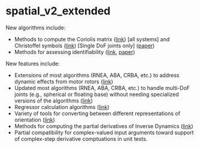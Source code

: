 # spatial_v2_extended

New algorithms include:
* Methods to compute the Coriolis matrix ([link](https://github.com/ROAM-Lab-ND/spatial_v2_extended/blob/main/v3/dynamics/CoriolisMatrix.m)) [all systems] and Christoffel symbols ([link](https://github.com/ROAM-Lab-ND/spatial_v2_extended/blob/main/v3/dynamics/Christoffel.m)) [Single DoF joints only] ([paper](http://dx.doi.org/10.1115/1.4051169))
* Methods for assessing identifiability ([link](https://github.com/ROAM-Lab-ND/spatial_v2_extended/tree/main/v3/identifiability), [paper](https://arxiv.org/abs/1711.03896)) 

New features include:
* Extensions of most algorithms (RNEA, ABA, CRBA, etc.) to address dynamic effects from motor rotors ([link](https://github.com/ROAM-Lab-ND/spatial_v2_extended/tree/main/v3/dynamics))
* Updated most algorithms (RNEA, ABA, CRBA, etc.) to handle multi-DoF joints (e.g., spherical or floating base) without needing specialized versions of the algorithms ([link](https://github.com/ROAM-Lab-ND/spatial_v2_extended/tree/main/v3/dynamics))
* Regressor calculation algorithms ([link](https://github.com/ROAM-Lab-ND/spatial_v2_extended/tree/main/v3/regressor))
* Variety of tools for converting between different representations of orientation ([link](https://github.com/ROAM-Lab-ND/spatial_v2_extended/tree/main/v3/orientation_tools))
* Methods for computing the partial derivatives of Inverse Dynamics ([link](https://github.com/ROAM-Lab-ND/spatial_v2_extended/blob/main/v3/derivatives/ID_derivatives.m)) 
* Partial compatibility for complex-valued input arguments toward support of complex-step derivative comptuations in unit tests.

